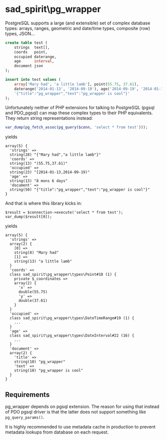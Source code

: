 # sad_spirit\pg_wrapper

PostgreSQL supports a large (and extensible) set of complex database types: arrays, ranges, geometric and date/time
types, composite (row) types, JSON...

```SQL
create table test (
    strings  text[],
    coords   point,
    occupied daterange,
    age      interval,
    document json
);

insert into test values (
    array['Mary had', 'a little lamb'], point(55.75, 37.61),
    daterange('2014-01-13', '2014-09-19'), age('2014-09-19', '2014-01-13'),
    '{"title":"pg_wrapper","text":"pg_wrapper is cool"}'
);
```

Unfortunately neither of PHP extensions for talking to PostgreSQL (pgsql and PDO_pgsql) can map these complex
types to their PHP equivalents. They return string representations instead:

```PHP
var_dump(pg_fetch_assoc(pg_query($conn, 'select * from test')));
```
yields
```
array(5) {
  'strings' =>
  string(28) "{"Mary had","a little lamb"}"
  'coords' =>
  string(13) "(55.75,37.61)"
  'occupied' =>
  string(23) "[2014-01-13,2014-09-19)"
  'age' =>
  string(13) "8 mons 6 days"
  'document' =>
  string(50) "{"title":"pg_wrapper","text":"pg_wrapper is cool"}"
}
```

And that is where this library kicks in:
```
$result = $connection->execute('select * from test');
var_dump($result[0]);
```
yields
```
array(5) {
  'strings' =>
  array(2) {
    [0] =>
    string(8) "Mary had"
    [1] =>
    string(13) "a little lamb"
  }
  'coords' =>
  class sad_spirit\pg_wrapper\types\Point#18 (1) {
    private $_coordinates =>
    array(2) {
      'x' =>
      double(55.75)
      'y' =>
      double(37.61)
    }
  }
  'occupied' =>
  class sad_spirit\pg_wrapper\types\DateTimeRange#19 (1) {
    ...
  }
  'age' =>
  class sad_spirit\pg_wrapper\types\DateInterval#22 (16) {
    ...
  }
  'document' =>
  array(2) {
    'title' =>
    string(10) "pg_wrapper"
    'text' =>
    string(18) "pg_wrapper is cool"
  }
}
```


## Requirements

pg_wrapper depends on pgsql extension. The reason for using that instead of PDO pgsql driver is that the latter does
not support something like `pg_query_params()`.

It is highly recommended to use metadata cache in production to prevent metadata lookups from database on each request.